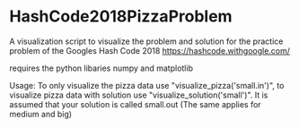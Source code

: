 # HashCode2018PizzaProblem
A visualization script to visualize the problem and solution for the practice problem of the Googles Hash Code 2018 https://hashcode.withgoogle.com/

requires the python libaries numpy and matplotlib

Usage: To only visualize the pizza data use "visualize_pizza('small.in')", to visualize pizza data with solution use "visualize_solution('small')". It is assumed that your solution is called small.out (The same applies for medium and big)
